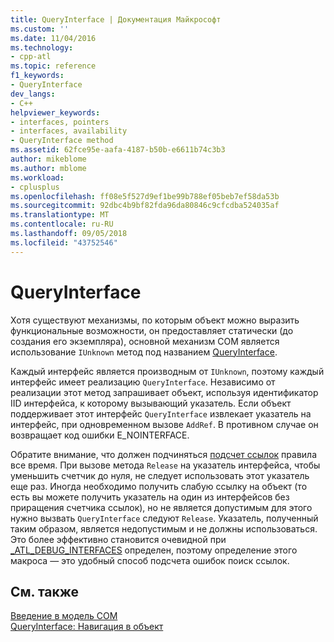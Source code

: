 ```yaml
---
title: QueryInterface | Документация Майкрософт
ms.custom: ''
ms.date: 11/04/2016
ms.technology:
- cpp-atl
ms.topic: reference
f1_keywords:
- QueryInterface
dev_langs:
- C++
helpviewer_keywords:
- interfaces, pointers
- interfaces, availability
- QueryInterface method
ms.assetid: 62fce95e-aafa-4187-b50b-e6611b74c3b3
author: mikeblome
ms.author: mblome
ms.workload:
- cplusplus
ms.openlocfilehash: ff08e5f527d9ef1be99b788ef05beb7ef58da53b
ms.sourcegitcommit: 92dbc4b9bf82fda96da80846c9cfcdba524035af
ms.translationtype: MT
ms.contentlocale: ru-RU
ms.lasthandoff: 09/05/2018
ms.locfileid: "43752546"
---
```

# <a name="queryinterface"></a>QueryInterface

Хотя существуют механизмы, по которым объект можно выразить функциональные возможности, он предоставляет статически (до создания его экземпляра), основной механизм COM является использование `IUnknown` метод под названием [QueryInterface](/windows/desktop/api/unknwn/nf-unknwn-iunknown-queryinterface(q_)).

Каждый интерфейс является производным от `IUnknown`, поэтому каждый интерфейс имеет реализацию `QueryInterface`. Независимо от реализации этот метод запрашивает объект, используя идентификатор IID интерфейса, к которому вызывающий указатель. Если объект поддерживает этот интерфейс `QueryInterface` извлекает указатель на интерфейс, при одновременном вызове `AddRef`. В противном случае он возвращает код ошибки E_NOINTERFACE.

Обратите внимание, что должен подчиняться [подсчет ссылок](../atl/reference-counting.md) правила все время. При вызове метода `Release` на указатель интерфейса, чтобы уменьшить счетчик до нуля, не следует использовать этот указатель еще раз. Иногда необходимо получить слабую ссылку на объект (то есть вы можете получить указатель на один из интерфейсов без приращения счетчика ссылок), но не является допустимым для этого нужно вызвать `QueryInterface` следуют `Release`. Указатель, полученный таким образом, является недопустимым и не должны использоваться. Это более эффективно становится очевидной при [_ATL_DEBUG_INTERFACES](reference/debugging-and-error-reporting-macros.md#_atl_debug_interfaces) определен, поэтому определение этого макроса — это удобный способ подсчета ошибок поиск ссылок.

## <a name="see-also"></a>См. также

[Введение в модель COM](../atl/introduction-to-com.md)   
[QueryInterface: Навигация в объект](/windows/desktop/com/queryinterface--navigating-in-an-object)

